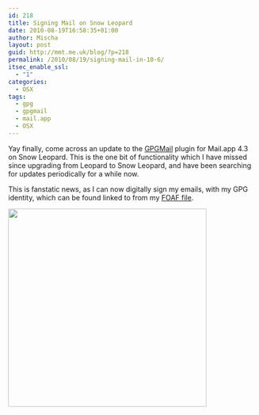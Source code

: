 ```yaml
---
id: 218
title: Signing Mail on Snow Leopard
date: 2010-08-19T16:58:35+01:00
author: Mischa
layout: post
guid: http://mmt.me.uk/blog/?p=218
permalink: /2010/08/19/signing-mail-in-10-6/
itsec_enable_ssl:
  - "1"
categories:
  - OSX
tags:
  - gpg
  - gpgmail
  - mail.app
  - OSX
---
```

Yay finally, come across an update to the  [GPGMail](http://www.gpgmail.org/) plugin for Mail.app 4.3 on Snow Leopard. This is the one bit of functionality which I have missed since upgrading from Leopard to Snow Leopard, and have been searching for updates periodically for a while now. 

This is fanstatic news, as I can now digitally sign my emails, with my GPG identity, which can be found linked to from my [FOAF file](https://mmt.me.uk/blog/foaf.rdf).

[<img src="https://mmt.me.uk/blog/wp-content/uploads/2010/08/Screen-shot-2010-08-19-at-16.49.55.png" alt="" title="Signing Mail in Mail.app 4.3" width="400"  class="aligncenter size-full wp-image-220" />](https://mmt.me.uk/blog/wp-content/uploads/2010/08/Screen-shot-2010-08-19-at-16.49.55.png)